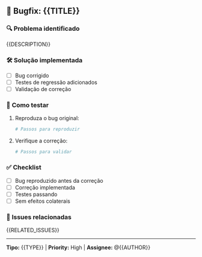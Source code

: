 ## 🐛 Bugfix: {{TITLE}}

### 🔍 **Problema identificado**
{{DESCRIPTION}}

### 🛠️ **Solução implementada**
- [ ] Bug corrigido
- [ ] Testes de regressão adicionados
- [ ] Validação de correção

### 🧪 **Como testar**
1. Reproduza o bug original:
   ```bash
   # Passos para reproduzir
   ```
2. Verifique a correção:
   ```bash
   # Passos para validar
   ```

### ✅ **Checklist**
- [ ] Bug reproduzido antes da correção
- [ ] Correção implementada
- [ ] Testes passando
- [ ] Sem efeitos colaterais

### 🔗 **Issues relacionadas**
{{RELATED_ISSUES}}

---
**Tipo:** {{TYPE}} | **Priority:** High | **Assignee:** @{{AUTHOR}}
